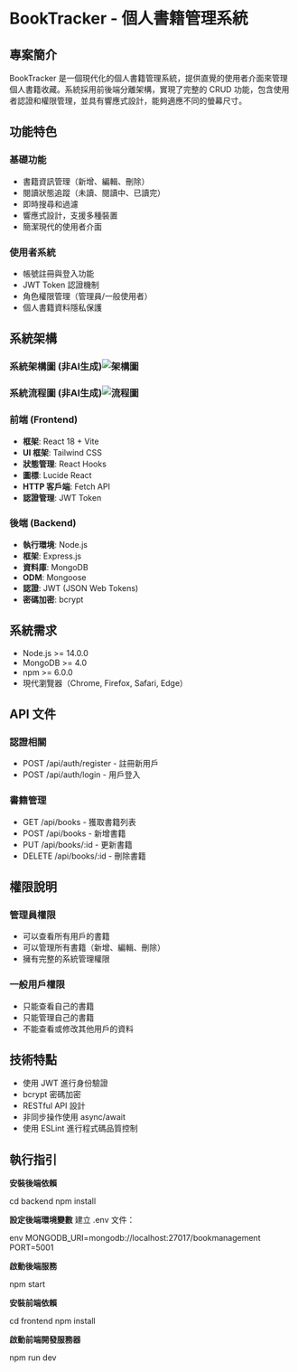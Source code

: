 # BookTracker - 個人書籍管理系統

## 專案簡介
BookTracker 是一個現代化的個人書籍管理系統，提供直覺的使用者介面來管理個人書籍收藏。系統採用前後端分離架構，實現了完整的 CRUD 功能，包含使用者認證和權限管理，並具有響應式設計，能夠適應不同的螢幕尺寸。

## 功能特色
### 基礎功能
- 書籍資訊管理（新增、編輯、刪除）
- 閱讀狀態追蹤（未讀、閱讀中、已讀完）
- 即時搜尋和過濾
- 響應式設計，支援多種裝置
- 簡潔現代的使用者介面

### 使用者系統
- 帳號註冊與登入功能
- JWT Token 認證機制
- 角色權限管理（管理員/一般使用者）
- 個人書籍資料隱私保護

## 系統架構
### 系統架構圖 (非AI生成)![架構圖](https://github.com/user-attachments/assets/d2801f6c-6a3e-41dd-bd19-1bf5538a6b91)
### 系統流程圖 (非AI生成)![流程圖](https://github.com/user-attachments/assets/cfcc8488-c470-4661-88d9-85052732eb6e)
### 前端 (Frontend)
- **框架**: React 18 + Vite
- **UI 框架**: Tailwind CSS
- **狀態管理**: React Hooks
- **圖標**: Lucide React
- **HTTP 客戶端**: Fetch API
- **認證管理**: JWT Token

### 後端 (Backend)
- **執行環境**: Node.js
- **框架**: Express.js
- **資料庫**: MongoDB
- **ODM**: Mongoose
- **認證**: JWT (JSON Web Tokens)
- **密碼加密**: bcrypt


## 系統需求
- Node.js >= 14.0.0
- MongoDB >= 4.0
- npm >= 6.0.0
- 現代瀏覽器（Chrome, Firefox, Safari, Edge）

## API 文件
### 認證相關
- POST /api/auth/register - 註冊新用戶
- POST /api/auth/login - 用戶登入

### 書籍管理
- GET /api/books - 獲取書籍列表 
- POST /api/books - 新增書籍
- PUT /api/books/:id - 更新書籍
- DELETE /api/books/:id - 刪除書籍

## 權限說明
### 管理員權限
- 可以查看所有用戶的書籍
- 可以管理所有書籍（新增、編輯、刪除）
- 擁有完整的系統管理權限

### 一般用戶權限
- 只能查看自己的書籍
- 只能管理自己的書籍
- 不能查看或修改其他用戶的資料

## 技術特點
- 使用 JWT 進行身份驗證
- bcrypt 密碼加密
- RESTful API 設計
- 非同步操作使用 async/await
- 使用 ESLint 進行程式碼品質控制

## 執行指引
**安裝後端依賴**

cd backend
npm install

**設定後端環境變數**
建立 .env 文件：

env MONGODB_URI=mongodb://localhost:27017/bookmanagement
PORT=5001

**啟動後端服務**

npm start

**安裝前端依賴**

cd frontend
npm install

**啟動前端開發服務器**

npm run dev
